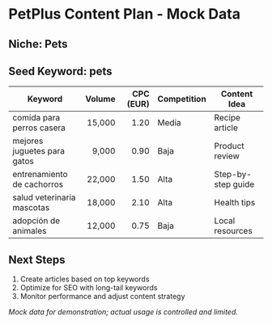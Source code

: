 # PetPlus Content Plan - Mock Data

## Niche: Pets
## Seed Keyword: pets

| Keyword | Volume | CPC (EUR) | Competition | Content Idea |
|---|---:|---:|---|---|
| comida para perros casera | 15,000 | 1.20 | Media | Recipe article |
| mejores juguetes para gatos | 9,000 | 0.90 | Baja | Product review |
| entrenamiento de cachorros | 22,000 | 1.50 | Alta | Step-by-step guide |
| salud veterinaria mascotas | 18,000 | 2.10 | Alta | Health tips |
| adopción de animales | 12,000 | 0.75 | Baja | Local resources |

## Next Steps
1. Create articles based on top keywords
2. Optimize for SEO with long-tail keywords
3. Monitor performance and adjust content strategy

*Mock data for demonstration; actual usage is controlled and limited.*
